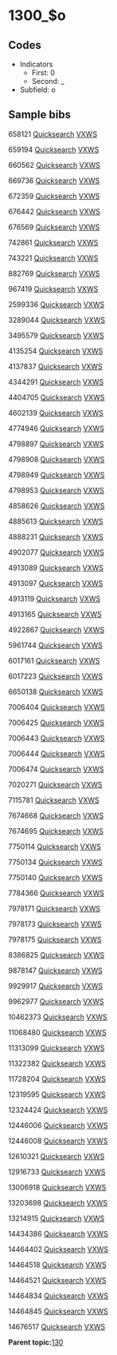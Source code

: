 # 1300\_$o

## Codes

-   Indicators
    -   First: 0
    -   Second: \_
-   Subfield: o

## Sample bibs

658121 [Quicksearch](https://search.library.yale.edu/catalog/658121) [VXWS](http://prodorbis.library.yale.edu:7014/vxws/GetHoldingsService?bibId=658121)

659194 [Quicksearch](https://search.library.yale.edu/catalog/659194) [VXWS](http://prodorbis.library.yale.edu:7014/vxws/GetHoldingsService?bibId=659194)

660562 [Quicksearch](https://search.library.yale.edu/catalog/660562) [VXWS](http://prodorbis.library.yale.edu:7014/vxws/GetHoldingsService?bibId=660562)

669736 [Quicksearch](https://search.library.yale.edu/catalog/669736) [VXWS](http://prodorbis.library.yale.edu:7014/vxws/GetHoldingsService?bibId=669736)

672359 [Quicksearch](https://search.library.yale.edu/catalog/672359) [VXWS](http://prodorbis.library.yale.edu:7014/vxws/GetHoldingsService?bibId=672359)

676442 [Quicksearch](https://search.library.yale.edu/catalog/676442) [VXWS](http://prodorbis.library.yale.edu:7014/vxws/GetHoldingsService?bibId=676442)

676569 [Quicksearch](https://search.library.yale.edu/catalog/676569) [VXWS](http://prodorbis.library.yale.edu:7014/vxws/GetHoldingsService?bibId=676569)

742861 [Quicksearch](https://search.library.yale.edu/catalog/742861) [VXWS](http://prodorbis.library.yale.edu:7014/vxws/GetHoldingsService?bibId=742861)

743221 [Quicksearch](https://search.library.yale.edu/catalog/743221) [VXWS](http://prodorbis.library.yale.edu:7014/vxws/GetHoldingsService?bibId=743221)

882769 [Quicksearch](https://search.library.yale.edu/catalog/882769) [VXWS](http://prodorbis.library.yale.edu:7014/vxws/GetHoldingsService?bibId=882769)

967419 [Quicksearch](https://search.library.yale.edu/catalog/967419) [VXWS](http://prodorbis.library.yale.edu:7014/vxws/GetHoldingsService?bibId=967419)

2599336 [Quicksearch](https://search.library.yale.edu/catalog/2599336) [VXWS](http://prodorbis.library.yale.edu:7014/vxws/GetHoldingsService?bibId=2599336)

3289044 [Quicksearch](https://search.library.yale.edu/catalog/3289044) [VXWS](http://prodorbis.library.yale.edu:7014/vxws/GetHoldingsService?bibId=3289044)

3495579 [Quicksearch](https://search.library.yale.edu/catalog/3495579) [VXWS](http://prodorbis.library.yale.edu:7014/vxws/GetHoldingsService?bibId=3495579)

4135254 [Quicksearch](https://search.library.yale.edu/catalog/4135254) [VXWS](http://prodorbis.library.yale.edu:7014/vxws/GetHoldingsService?bibId=4135254)

4137837 [Quicksearch](https://search.library.yale.edu/catalog/4137837) [VXWS](http://prodorbis.library.yale.edu:7014/vxws/GetHoldingsService?bibId=4137837)

4344291 [Quicksearch](https://search.library.yale.edu/catalog/4344291) [VXWS](http://prodorbis.library.yale.edu:7014/vxws/GetHoldingsService?bibId=4344291)

4404705 [Quicksearch](https://search.library.yale.edu/catalog/4404705) [VXWS](http://prodorbis.library.yale.edu:7014/vxws/GetHoldingsService?bibId=4404705)

4602139 [Quicksearch](https://search.library.yale.edu/catalog/4602139) [VXWS](http://prodorbis.library.yale.edu:7014/vxws/GetHoldingsService?bibId=4602139)

4774946 [Quicksearch](https://search.library.yale.edu/catalog/4774946) [VXWS](http://prodorbis.library.yale.edu:7014/vxws/GetHoldingsService?bibId=4774946)

4798897 [Quicksearch](https://search.library.yale.edu/catalog/4798897) [VXWS](http://prodorbis.library.yale.edu:7014/vxws/GetHoldingsService?bibId=4798897)

4798908 [Quicksearch](https://search.library.yale.edu/catalog/4798908) [VXWS](http://prodorbis.library.yale.edu:7014/vxws/GetHoldingsService?bibId=4798908)

4798949 [Quicksearch](https://search.library.yale.edu/catalog/4798949) [VXWS](http://prodorbis.library.yale.edu:7014/vxws/GetHoldingsService?bibId=4798949)

4798953 [Quicksearch](https://search.library.yale.edu/catalog/4798953) [VXWS](http://prodorbis.library.yale.edu:7014/vxws/GetHoldingsService?bibId=4798953)

4858626 [Quicksearch](https://search.library.yale.edu/catalog/4858626) [VXWS](http://prodorbis.library.yale.edu:7014/vxws/GetHoldingsService?bibId=4858626)

4885613 [Quicksearch](https://search.library.yale.edu/catalog/4885613) [VXWS](http://prodorbis.library.yale.edu:7014/vxws/GetHoldingsService?bibId=4885613)

4888231 [Quicksearch](https://search.library.yale.edu/catalog/4888231) [VXWS](http://prodorbis.library.yale.edu:7014/vxws/GetHoldingsService?bibId=4888231)

4902077 [Quicksearch](https://search.library.yale.edu/catalog/4902077) [VXWS](http://prodorbis.library.yale.edu:7014/vxws/GetHoldingsService?bibId=4902077)

4913089 [Quicksearch](https://search.library.yale.edu/catalog/4913089) [VXWS](http://prodorbis.library.yale.edu:7014/vxws/GetHoldingsService?bibId=4913089)

4913097 [Quicksearch](https://search.library.yale.edu/catalog/4913097) [VXWS](http://prodorbis.library.yale.edu:7014/vxws/GetHoldingsService?bibId=4913097)

4913119 [Quicksearch](https://search.library.yale.edu/catalog/4913119) [VXWS](http://prodorbis.library.yale.edu:7014/vxws/GetHoldingsService?bibId=4913119)

4913165 [Quicksearch](https://search.library.yale.edu/catalog/4913165) [VXWS](http://prodorbis.library.yale.edu:7014/vxws/GetHoldingsService?bibId=4913165)

4922867 [Quicksearch](https://search.library.yale.edu/catalog/4922867) [VXWS](http://prodorbis.library.yale.edu:7014/vxws/GetHoldingsService?bibId=4922867)

5961744 [Quicksearch](https://search.library.yale.edu/catalog/5961744) [VXWS](http://prodorbis.library.yale.edu:7014/vxws/GetHoldingsService?bibId=5961744)

6017161 [Quicksearch](https://search.library.yale.edu/catalog/6017161) [VXWS](http://prodorbis.library.yale.edu:7014/vxws/GetHoldingsService?bibId=6017161)

6017223 [Quicksearch](https://search.library.yale.edu/catalog/6017223) [VXWS](http://prodorbis.library.yale.edu:7014/vxws/GetHoldingsService?bibId=6017223)

6650138 [Quicksearch](https://search.library.yale.edu/catalog/6650138) [VXWS](http://prodorbis.library.yale.edu:7014/vxws/GetHoldingsService?bibId=6650138)

7006404 [Quicksearch](https://search.library.yale.edu/catalog/7006404) [VXWS](http://prodorbis.library.yale.edu:7014/vxws/GetHoldingsService?bibId=7006404)

7006425 [Quicksearch](https://search.library.yale.edu/catalog/7006425) [VXWS](http://prodorbis.library.yale.edu:7014/vxws/GetHoldingsService?bibId=7006425)

7006443 [Quicksearch](https://search.library.yale.edu/catalog/7006443) [VXWS](http://prodorbis.library.yale.edu:7014/vxws/GetHoldingsService?bibId=7006443)

7006444 [Quicksearch](https://search.library.yale.edu/catalog/7006444) [VXWS](http://prodorbis.library.yale.edu:7014/vxws/GetHoldingsService?bibId=7006444)

7006474 [Quicksearch](https://search.library.yale.edu/catalog/7006474) [VXWS](http://prodorbis.library.yale.edu:7014/vxws/GetHoldingsService?bibId=7006474)

7020271 [Quicksearch](https://search.library.yale.edu/catalog/7020271) [VXWS](http://prodorbis.library.yale.edu:7014/vxws/GetHoldingsService?bibId=7020271)

7115781 [Quicksearch](https://search.library.yale.edu/catalog/7115781) [VXWS](http://prodorbis.library.yale.edu:7014/vxws/GetHoldingsService?bibId=7115781)

7674668 [Quicksearch](https://search.library.yale.edu/catalog/7674668) [VXWS](http://prodorbis.library.yale.edu:7014/vxws/GetHoldingsService?bibId=7674668)

7674695 [Quicksearch](https://search.library.yale.edu/catalog/7674695) [VXWS](http://prodorbis.library.yale.edu:7014/vxws/GetHoldingsService?bibId=7674695)

7750114 [Quicksearch](https://search.library.yale.edu/catalog/7750114) [VXWS](http://prodorbis.library.yale.edu:7014/vxws/GetHoldingsService?bibId=7750114)

7750134 [Quicksearch](https://search.library.yale.edu/catalog/7750134) [VXWS](http://prodorbis.library.yale.edu:7014/vxws/GetHoldingsService?bibId=7750134)

7750140 [Quicksearch](https://search.library.yale.edu/catalog/7750140) [VXWS](http://prodorbis.library.yale.edu:7014/vxws/GetHoldingsService?bibId=7750140)

7784366 [Quicksearch](https://search.library.yale.edu/catalog/7784366) [VXWS](http://prodorbis.library.yale.edu:7014/vxws/GetHoldingsService?bibId=7784366)

7978171 [Quicksearch](https://search.library.yale.edu/catalog/7978171) [VXWS](http://prodorbis.library.yale.edu:7014/vxws/GetHoldingsService?bibId=7978171)

7978173 [Quicksearch](https://search.library.yale.edu/catalog/7978173) [VXWS](http://prodorbis.library.yale.edu:7014/vxws/GetHoldingsService?bibId=7978173)

7978175 [Quicksearch](https://search.library.yale.edu/catalog/7978175) [VXWS](http://prodorbis.library.yale.edu:7014/vxws/GetHoldingsService?bibId=7978175)

8386825 [Quicksearch](https://search.library.yale.edu/catalog/8386825) [VXWS](http://prodorbis.library.yale.edu:7014/vxws/GetHoldingsService?bibId=8386825)

9878147 [Quicksearch](https://search.library.yale.edu/catalog/9878147) [VXWS](http://prodorbis.library.yale.edu:7014/vxws/GetHoldingsService?bibId=9878147)

9929917 [Quicksearch](https://search.library.yale.edu/catalog/9929917) [VXWS](http://prodorbis.library.yale.edu:7014/vxws/GetHoldingsService?bibId=9929917)

9962977 [Quicksearch](https://search.library.yale.edu/catalog/9962977) [VXWS](http://prodorbis.library.yale.edu:7014/vxws/GetHoldingsService?bibId=9962977)

10462373 [Quicksearch](https://search.library.yale.edu/catalog/10462373) [VXWS](http://prodorbis.library.yale.edu:7014/vxws/GetHoldingsService?bibId=10462373)

11068480 [Quicksearch](https://search.library.yale.edu/catalog/11068480) [VXWS](http://prodorbis.library.yale.edu:7014/vxws/GetHoldingsService?bibId=11068480)

11313099 [Quicksearch](https://search.library.yale.edu/catalog/11313099) [VXWS](http://prodorbis.library.yale.edu:7014/vxws/GetHoldingsService?bibId=11313099)

11322382 [Quicksearch](https://search.library.yale.edu/catalog/11322382) [VXWS](http://prodorbis.library.yale.edu:7014/vxws/GetHoldingsService?bibId=11322382)

11728204 [Quicksearch](https://search.library.yale.edu/catalog/11728204) [VXWS](http://prodorbis.library.yale.edu:7014/vxws/GetHoldingsService?bibId=11728204)

12319595 [Quicksearch](https://search.library.yale.edu/catalog/12319595) [VXWS](http://prodorbis.library.yale.edu:7014/vxws/GetHoldingsService?bibId=12319595)

12324424 [Quicksearch](https://search.library.yale.edu/catalog/12324424) [VXWS](http://prodorbis.library.yale.edu:7014/vxws/GetHoldingsService?bibId=12324424)

12446006 [Quicksearch](https://search.library.yale.edu/catalog/12446006) [VXWS](http://prodorbis.library.yale.edu:7014/vxws/GetHoldingsService?bibId=12446006)

12446008 [Quicksearch](https://search.library.yale.edu/catalog/12446008) [VXWS](http://prodorbis.library.yale.edu:7014/vxws/GetHoldingsService?bibId=12446008)

12610321 [Quicksearch](https://search.library.yale.edu/catalog/12610321) [VXWS](http://prodorbis.library.yale.edu:7014/vxws/GetHoldingsService?bibId=12610321)

12916733 [Quicksearch](https://search.library.yale.edu/catalog/12916733) [VXWS](http://prodorbis.library.yale.edu:7014/vxws/GetHoldingsService?bibId=12916733)

13006918 [Quicksearch](https://search.library.yale.edu/catalog/13006918) [VXWS](http://prodorbis.library.yale.edu:7014/vxws/GetHoldingsService?bibId=13006918)

13203698 [Quicksearch](https://search.library.yale.edu/catalog/13203698) [VXWS](http://prodorbis.library.yale.edu:7014/vxws/GetHoldingsService?bibId=13203698)

13214915 [Quicksearch](https://search.library.yale.edu/catalog/13214915) [VXWS](http://prodorbis.library.yale.edu:7014/vxws/GetHoldingsService?bibId=13214915)

14434386 [Quicksearch](https://search.library.yale.edu/catalog/14434386) [VXWS](http://prodorbis.library.yale.edu:7014/vxws/GetHoldingsService?bibId=14434386)

14464402 [Quicksearch](https://search.library.yale.edu/catalog/14464402) [VXWS](http://prodorbis.library.yale.edu:7014/vxws/GetHoldingsService?bibId=14464402)

14464518 [Quicksearch](https://search.library.yale.edu/catalog/14464518) [VXWS](http://prodorbis.library.yale.edu:7014/vxws/GetHoldingsService?bibId=14464518)

14464521 [Quicksearch](https://search.library.yale.edu/catalog/14464521) [VXWS](http://prodorbis.library.yale.edu:7014/vxws/GetHoldingsService?bibId=14464521)

14464834 [Quicksearch](https://search.library.yale.edu/catalog/14464834) [VXWS](http://prodorbis.library.yale.edu:7014/vxws/GetHoldingsService?bibId=14464834)

14464845 [Quicksearch](https://search.library.yale.edu/catalog/14464845) [VXWS](http://prodorbis.library.yale.edu:7014/vxws/GetHoldingsService?bibId=14464845)

14676517 [Quicksearch](https://search.library.yale.edu/catalog/14676517) [VXWS](http://prodorbis.library.yale.edu:7014/vxws/GetHoldingsService?bibId=14676517)

**Parent topic:**[130](../../tags/130/130.md)

